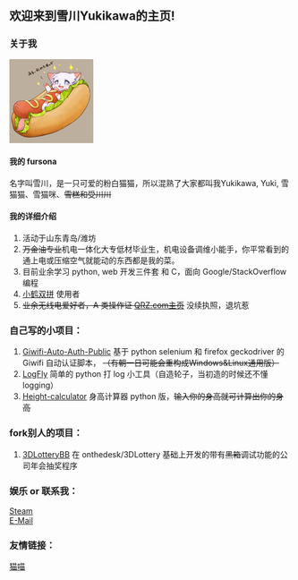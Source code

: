## 欢迎来到雪川Yukikawa的主页!

### 关于我

![我的设定Yukikawa](/img/yukikawa_fursona.jpg)  
#### 我的 fursona  
名字叫雪川，是一只可爱的粉白猫猫，所以混熟了大家都叫我Yukikawa, Yuki, 雪猫猫、雪猫咪、~~雪糕和受川川~~
#### 我的详细介绍  
1. 活动于山东青岛/潍坊
2. ~~万金油专业~~机电一体化大专低材毕业生，机电设备调维小能手，你平常看到的通上电或压缩空气就能动的东西都是我的菜。  
3. 目前业余学习 python, web 开发三件套 和 C，面向 Google/StackOverflow 编程  
4. [小鹤双拼](https://help.flypy.com/#/up) 使用者  
5. ~~业余无线电爱好者，A 类操作证  [QRZ.com主页](https://www.qrz.com/db/BI4LNE)~~  没续执照，退坑惹  
  
### 自己写的小项目：  
1. [Giwifi-Auto-Auth-Public](https://github.com/TinQlo/Giwifi-Auto-Auth-Public) 基于 python selenium 和 firefox geckodriver 的 Giwifi 自动认证脚本， ~~（有朝一日可能会重构成Windows&Linux通用版）~~  
2. [LogFly](https://github.com/TinQlo/LogFly) 简单的 python 打 log 小工具（自造轮子，当初造的时候还不懂 logging）  
3. [Height-calculator](https://github.com/TinQlo/Height-calculator) 身高计算器 python 版，~~输入你的身高就可计算出你的身高~~

### fork别人的项目：  
1. [3DLotteryBB](https://github.com/TinQlo/3DLotteryBB) 在 onthedesk/3DLottery 基础上开发的带有~~黑箱~~调试功能的公司年会抽奖程序

### 娱乐 or 联系我：  
[Steam](https://steamcommunity.com/id/furry-yuki)  
[E-Mail](mailto:orisui@icloud.com)  

### 友情链接：  
[猫喵](https://catme0w.org/)
